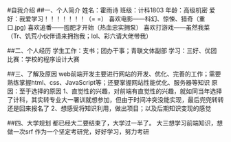 #自我介绍
##一、个人简介
            姓名：霍雨诗
            班级：计科1803
            年龄：高级机密
            爱好：我爱学习！！！！！！！（= =）
                 喜欢电影——科幻、惊悚、猎奇（重口.jpg)
                 喜欢追番——囤肥才开始（热血忠实拥泵）
                 喜欢打游戏——虽然我菜（Tr、饥荒小伙伴请来拥抱我；lol、彩六请大佬带我）

##二、个人经历
            学生工作：支书；团办干事；青联文体副部
            学习：三好、优团
            比赛：学校的程序设计大赛

##三、了解及原因
            web前端开发主要进行网站的开发、优化、完善的工作；需要熟练掌握html、css、JavaScript等；还要掌握网站性能优化、服务器等知识
            原因：至于选择的原因
                 1、直觉性的兴趣，对前端有直觉性的兴趣，就如同当年选择了计科，其实转专业大一署训就想参加，但由于时间冲突没能实现，最后兜兜转转还是回来报名了
                 2、想感受将知识利用，做出项目；以及后期知识变现的感觉
                
##四、大学规划
            都已经大二要结束了，大学过一半了。
            大三想学习前端知识，想做一次srf
            作为一个坚定考研党，好好学习，努力考研

